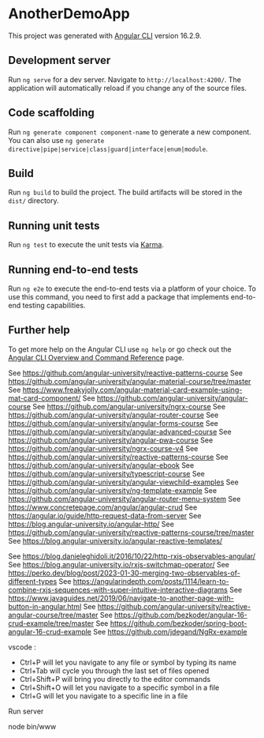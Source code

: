 # AnotherDemoApp

This project was generated with [Angular CLI](https://github.com/angular/angular-cli) version 16.2.9.

## Development server

Run `ng serve` for a dev server. Navigate to `http://localhost:4200/`. The application will automatically reload if you change any of the source files.

## Code scaffolding

Run `ng generate component component-name` to generate a new component. You can also use `ng generate directive|pipe|service|class|guard|interface|enum|module`.

## Build

Run `ng build` to build the project. The build artifacts will be stored in the `dist/` directory.

## Running unit tests

Run `ng test` to execute the unit tests via [Karma](https://karma-runner.github.io).

## Running end-to-end tests

Run `ng e2e` to execute the end-to-end tests via a platform of your choice. To use this command, you need to first add a package that implements end-to-end testing capabilities.

## Further help

To get more help on the Angular CLI use `ng help` or go check out the [Angular CLI Overview and Command Reference](https://angular.io/cli) page.

See https://github.com/angular-university/reactive-patterns-course
See https://github.com/angular-university/angular-material-course/tree/master
See https://www.freakyjolly.com/angular-material-card-example-using-mat-card-component/
See https://github.com/angular-university/angular-course
See https://github.com/angular-university/ngrx-course
See https://github.com/angular-university/angular-router-course
See https://github.com/angular-university/angular-forms-course
See https://github.com/angular-university/angular-advanced-course
See https://github.com/angular-university/angular-pwa-course
See https://github.com/angular-university/ngrx-course-v4
See https://github.com/angular-university/reactive-patterns-course
See https://github.com/angular-university/angular-ebook
See https://github.com/angular-university/typescript-course
See https://github.com/angular-university/angular-viewchild-examples
See https://github.com/angular-university/ng-template-example
See https://github.com/angular-university/angular-router-menu-system
See https://www.concretepage.com/angular/angular-crud
See https://angular.io/guide/http-request-data-from-server
See https://blog.angular-university.io/angular-http/
See https://github.com/angular-university/reactive-patterns-course/tree/master
See https://blog.angular-university.io/angular-reactive-templates/


See https://blog.danieleghidoli.it/2016/10/22/http-rxjs-observables-angular/
See https://blog.angular-university.io/rxjs-switchmap-operator/
See https://perko.dev/blog/post/2023-01-30-merging-two-observables-of-different-types
See https://angularindepth.com/posts/1114/learn-to-combine-rxjs-sequences-with-super-intuitive-interactive-diagrams
See https://www.javaguides.net/2019/06/navigate-to-another-page-with-button-in-angular.html
See https://github.com/angular-university/reactive-angular-course/tree/master
See https://github.com/bezkoder/angular-16-crud-example/tree/master
See https://github.com/bezkoder/spring-boot-angular-16-crud-example
See https://github.com/jdegand/NgRx-example

vscode :


- Ctrl+P will let you navigate to any file or symbol by typing its name
- Ctrl+Tab will cycle you through the last set of files opened
- Ctrl+Shift+P will bring you directly to the editor commands
- Ctrl+Shift+O will let you navigate to a specific symbol in a file
- Ctrl+G will let you navigate to a specific line in a file


Run server

node bin/www 

